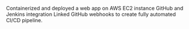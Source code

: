Containerized and deployed a web app on AWS EC2 instance
GitHub and Jenkins integration
Linked GitHub webhooks to create fully automated CI/CD pipeline. 
